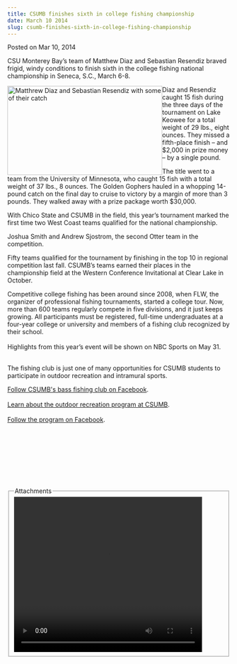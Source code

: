 ```yaml
---
title: CSUMB finishes sixth in college fishing championship
date: March 10 2014
slug: csumb-finishes-sixth-in-college-fishing-championship
---
```





<span class="date">Posted on Mar 10, 2014    </span>
<p>CSU Monterey Bay&#x2019;s team of Matthew Diaz and Sebastian Resendiz
braved frigid, windy conditions to finish sixth in the college
fishing national championship in Seneca, S.C., March 6-8.</p>
<p><img alt="Matthrew Diaz and Sebastian Resendiz with some of their catch" src="http://news.csumb.edu/sites/default/files/65/attachments/news/images/fishing_fix_for_web.jpg" style="float:left; width:350px; height:201px">Diaz and Resendiz
caught 15 fish during the three days of the tournament on Lake
Keowee for a total weight of 29 lbs., eight ounces. They missed a
fifth-place finish &#x2013; and $2,000 in prize money &#x2013; by a single
pound.</img></p>
<p>The title went to a team from the University of Minnesota, who
caught 15 fish with a total weight of 37 lbs., 8 ounces. The Golden
Gophers hauled in a whopping 14-pound catch on the final day to
cruise to victory by a margin of more than 3 pounds. They walked
away with a prize package worth $30,000.</p>
<p>With Chico State and CSUMB in the field, this year&#x2019;s tournament
marked the first time two West Coast teams qualified for the
national championship.</p>
<p>Joshua Smith and Andrew Sjostrom, the second Otter team in the
competition.</p>
<p>Fifty teams qualified for the tournament by finishing in the top
10 in regional competition last fall. CSUMB&#x2019;s teams earned their
places in the championship field at the Western Conference
Invitational at Clear Lake in October.</p>
<p>Competitive college fishing has been around since 2008, when
FLW, the organizer of professional fishing tournaments, started a
college tour. Now, more than 600 teams regularly compete in five
divisions, and it just keeps growing. All participants must be
registered, full-time undergraduates at a four-year college or
university and members of a fishing club recognized by their
school.<br>
<br>
Highlights from this year&#x2019;s event will be shown on NBC Sports on
May 31.</br></br></p>
<p>The fishing club is just one of many opportunities for CSUMB
students to participate in outdoor recreation and intramural
sports.</p>
<p><a href="https://www.facebook.com/pages/Cal-State-Monterey-Bay-Bass-Team-CSUMB/155760781183675" rel="nofollow">Follow CSUMB&apos;s bass fishing club on
Facebook</a>.&#x2028;&#x2028;<br>
<br>
<a href="http://activities.csumb.edu/outdoor-recreation" rel="nofollow">Learn about the outdoor recreation program at
CSUMB</a>.<br>
<br>
<a href="https://www.facebook.com/CSUMB.OutdoorRec" rel="nofollow">Follow the program on Facebook</a>.&#x2028;</br></br></br></br></p>
<p>&#xA0;</p>
<p><br>
&#xA0;</br></p>
<fieldset class="fieldgroup group-attachments">
<legend>Attachments</legend>
<div class="field field-type-emvideo field-field-attach-video">
<div class="field-items">
<div class="field-item odd">
<div class="emvideo emvideo-video emvideo-youtube">
<div class="emfield-emvideo emfield-emvideo-youtube">
<div id="emvideo-youtube-flash-wrapper-1">
<!--<object type="application/x-shockwave-flash" height="350" width="425" data="http://www.youtube.com/v/ZLtKuj82Ztc&amp;rel=0&amp;enablejsapi=1&amp;playerapiid=ytplayer&amp;fs=1" id="emvideo-youtube-flash-1">
          <param name="movie" value="http://www.youtube.com/v/ZLtKuj82Ztc&amp;rel=0&amp;enablejsapi=1&amp;playerapiid=ytplayer&amp;fs=1" />
          <param name="allowScriptAccess" value="sameDomain"/>
          <param name="quality" value="best"/>
          <param name="allowFullScreen" value="true"/>
          <param name="bgcolor" value="#FFFFFF"/>
          <param name="scale" value="noScale"/>
          <param name="salign" value="TL"/>
          <param name="FlashVars" value="playerMode=embedded" />
          <param name="wmode" value="transparent" />
        </object>-->
<video controls="" width="425" height="350">
<source src="http://r9---sn-o097znee.googlevideo.com/videoplayback?id=o-AJ2p2IE-x8TilWT3a_NMG3A8kr6gQ0SgDuJDBufryx-y&amp;dur=148.816&amp;fexp=900718,907263,916104,923368,927622,929821,930676,936121,9406392,941004,943917,947225,948124,952302,952605,952901,955301,957103,957105,957201,959701&amp;mm=31&amp;sver=3&amp;pl=23&amp;upn=BTO_AIstmW8&amp;signature=E0C3554CD063BA5267D4CFAEF83160BC8FE17625.65F9356459B621F3CBFC4AF82ED805C7EBD408D8&amp;initcwndbps=3787500&amp;mt=1422331524&amp;sparams=dur,id,initcwndbps,ip,ipbits,itag,mm,ms,mv,pl,ratebypass,source,upn,expire&amp;source=youtube&amp;key=yt5&amp;itag=18&amp;ip=198.189.249.65&amp;ms=au&amp;expire=1422353162&amp;ratebypass=yes&amp;ipbits=0&amp;mv=m&amp;name=ZLtKuj82Ztc" type="video/mp4"/></video></div>
</div>
</div>
</div>
</div>
</div>
</fieldset>





